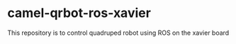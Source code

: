 # camel-qrbot-ros-xavier
This repository is to control quadruped robot using ROS on the xavier board 
